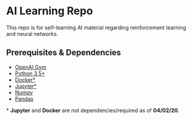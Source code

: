 # AI Learning Repo
This repo is for self-learning AI material regarding reinforcement learning and neural networks.

## Prerequisites & Dependencies
* [OpenAI Gym](https://gym.openai.com/docs/)
* [Python 3.5+](https://www.python.org/downloads/)
* [Docker\*](https://www.docker.com/products/docker-desktop)
* [Jupyter\*](https://jupyter.org/install)
* [Numpy](https://numpy.org/)
* [Pandas](https://pandas.pydata.org/)


\* **Jupyter** and **Docker** are not dependencies/required as of **04/02/20**.